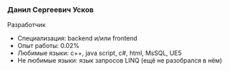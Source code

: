 ### Данил Сергеевич Усков

Разработчик

- Специализация: backend и/или frontend
- Опыт работы: 0.02%
- Любимые языки: c++, java script, c#, html, MsSQL, UE5
- Не любимые языки: язык запросов LINQ (ещё не разобрался в нём)
